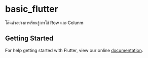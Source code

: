 # basic_flutter

โค๊ดตัวอย่างการเรียนรู้การใช้ Row และ Colunm

## Getting Started

For help getting started with Flutter, view our online
[documentation](https://flutter.io/).
